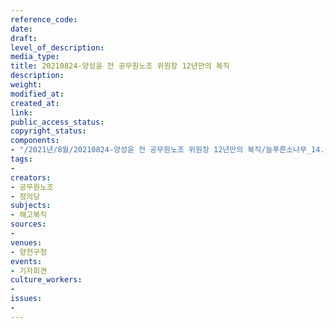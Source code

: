 ```yaml
---
reference_code: 
date: 
draft: 
level_of_description: 
media_type: 
title: 20210824-양성윤 전 공무원노조 위원장 12년만의 복직
description: 
weight: 
modified_at: 
created_at: 
link: 
public_access_status: 
copyright_status: 
components:
- "/2021년/8월/20210824-양성윤 전 공무원노조 위원장 12년만의 복직/늘푸른소나무_14.jpg"
tags:
- 
creators:
- 공무원노조
- 정의당
subjects:
- 해고복직
sources:
- 
venues:
- 양천구청
events:
- 기자회견
culture_workers:
- 
issues:
- 
---
```

